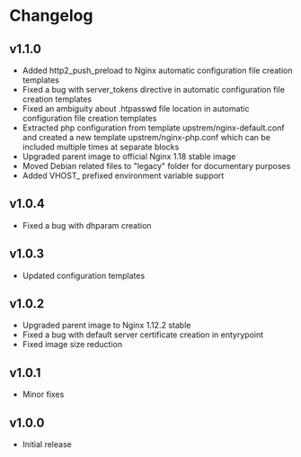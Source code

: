 # Changelog

## v1.1.0

- Added http2_push_preload to Nginx automatic configuration file creation templates
- Fixed a bug with server_tokens directive in automatic configuration file creation templates
- Fixed an ambiguity about .htpasswd file location in automatic configuration file creation templates
- Extracted php configuration from template upstrem/nginx-default.conf and created a new template upstrem/nginx-php.conf which can be included multiple times at separate blocks
- Upgraded parent image to official Nginx 1.18 stable image
- Moved Debian related files to "legacy" folder for documentary purposes
- Added VHOST_ prefixed environment variable support

## v1.0.4

- Fixed a bug with dhparam creation

## v1.0.3

- Updated configuration templates

## v1.0.2

- Upgraded parent image to Nginx 1.12.2 stable
- Fixed a bug with default server certificate creation in entyrypoint
- Fixed image size reduction

## v1.0.1

- Minor fixes

## v1.0.0

- Initial release
